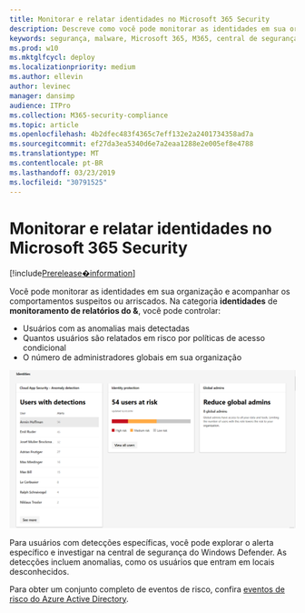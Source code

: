 ```yaml
---
title: Monitorar e relatar identidades no Microsoft 365 Security
description: Descreve como você pode monitorar as identidades em sua organização e controlar comportamentos suspeitos ou arriscados.
keywords: segurança, malware, Microsoft 365, M365, central de segurança, monitor, relatório, identidade
ms.prod: w10
ms.mktglfcycl: deploy
ms.localizationpriority: medium
ms.author: ellevin
author: levinec
manager: dansimp
audience: ITPro
ms.collection: M365-security-compliance
ms.topic: article
ms.openlocfilehash: 4b2dfec483f4365c7eff132e2a2401734358ad7a
ms.sourcegitcommit: ef27da3ea5340d6e7a2eaa1288e2e005ef8e4788
ms.translationtype: MT
ms.contentlocale: pt-BR
ms.lasthandoff: 03/23/2019
ms.locfileid: "30791525"
---
```

# <a name="monitor-and-report-identities-in-microsoft-365-security"></a>Monitorar e relatar identidades no Microsoft 365 Security

[!include[Prerelease�information](prerelease.md)]

Você pode monitorar as identidades em sua organização e acompanhar os comportamentos suspeitos ou arriscados. Na categoria **identidades** de **monitoramento de relatórios do &**, você pode controlar:

* Usuários com as anomalias mais detectadas
* Quantos usuários são relatados em risco por políticas de acesso condicional
* O número de administradores globais em sua organização

![Categoria identidades da página de relatórios do & de monitoramento](./media/security-docs/identities.png)

Para usuários com detecções específicas, você pode explorar o alerta específico e investigar na central de segurança do Windows Defender. As detecções incluem anomalias, como os usuários que entram em locais desconhecidos.

Para obter um conjunto completo de eventos de risco, confira [eventos de risco do Azure Active Directory](https://docs.microsoft.com/azure/active-directory/reports-monitoring/concept-risk-events).
